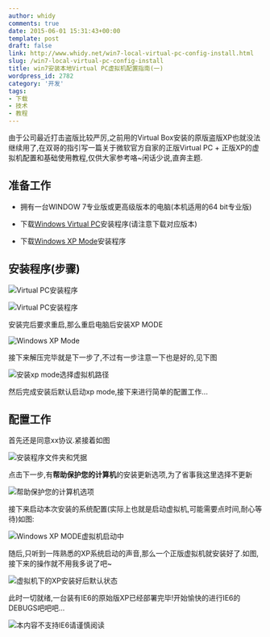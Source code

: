 ```yaml
---
author: whidy
comments: true
date: 2015-06-01 15:31:43+00:00
template: post
draft: false
link: http://www.whidy.net/win7-local-virtual-pc-config-install.html
slug: /win7-local-virtual-pc-config-install
title: win7安装本地Virtual PC虚拟机配置指南(一)
wordpress_id: 2782
category: '开发'
tags:
- 下载
- 技术
- 教程
---
```


由于公司最近打击盗版比较严厉,之前用的Virtual Box安装的原版盗版XP也就没法继续用了,在双哥的指引写一篇关于微软官方自家的正版Virtual PC + 正版XP的虚拟机配置和基础使用教程,仅供大家参考咯~闲话少说,直奔主题.


## **准备工作**





	
  * 拥有一台WINDOW 7专业版或更高级版本的电脑(本机适用的64 bit专业版)

	
  * 下载[Windows Virtual PC](https://www.microsoft.com/zh-cn/download/details.aspx?id=3702)安装程序(请注意下载对应版本)

	
  * 下载[Windows XP Mode](https://www.microsoft.com/zh-CN/download/details.aspx?id=8002)安装程序




## **安装程序(步骤)**


![Virtual PC安装程序](https://www.whidy.net/wp-content/uploads/2015/06/step_1-400x310.png)

![Virtual PC安装程序](https://www.whidy.net/wp-content/uploads/2015/06/step_2-400x262.png)

安装完后要求重启,那么重启电脑后安装XP MODE

![Windows XP Mode](https://www.whidy.net/wp-content/uploads/2015/06/step_3.png)

<!-- more -->

接下来解压完毕就是下一步了,不过有一步注意一下也是好的,见下图

![安装xp mode选择虚拟机路径](https://www.whidy.net/wp-content/uploads/2015/06/step_4-400x305.png)

然后完成安装后默认启动xp mode,接下来进行简单的配置工作...


## **配置工作**


首先还是同意xx协议.紧接着如图

![安装程序文件夹和凭据](https://www.whidy.net/wp-content/uploads/2015/06/step_7-400x313.png)

点击下一步,有**帮助保护您的计算机**的安装更新选项,为了省事我这里选择不更新

![帮助保护您的计算机选项](https://www.whidy.net/wp-content/uploads/2015/06/step_8-400x313.png)

接下来启动本次安装的系统配置(实际上也就是启动虚拟机,可能需要点时间,耐心等待)如图:

![Windows XP MODE虚拟机启动中](https://www.whidy.net/wp-content/uploads/2015/06/step_9-400x300.png)

随后,只听到一阵熟悉的XP系统启动的声音,那么一个正版虚拟机就安装好了.如图,接下来的操作就不用我多说了吧~

![虚拟机下的XP安装好后默认状态](https://www.whidy.net/wp-content/uploads/2015/06/step_10-400x262.png)

此时一切就绪,一台装有IE6的原始版XP已经部署完毕!开始愉快的进行IE6的DEBUGS吧吧吧...

![本内容不支持IE6请谨慎阅读](https://www.whidy.net/wp-content/uploads/2015/06/step_11-400x304.png)
